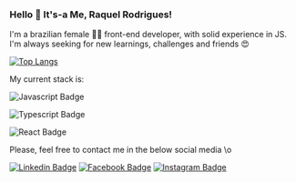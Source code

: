 ### Hello 👋 It's-a Me, Raquel Rodrigues!

I'm a brazilian female :sassy_woman: front-end developer, with solid experience in JS. I'm always seeking for new learnings, challenges and friends :heart_eyes:

[![Top Langs](https://github-readme-stats.vercel.app/api/top-langs/?username=RaquelRodrigues93&layout=compact)](https://github.com/RaquelRodrigues93/github-readme-stats)

My current stack is:

![Javascript Badge](https://img.shields.io/badge/JavaScript-323330?style=for-the-badge&logo=javascript&logoColor=F7DF1E)

![Typescript Badge](https://img.shields.io/badge/TypeScript-007ACC?style=for-the-badge&logo=typescript&logoColor=white)

![React Badge](https://img.shields.io/badge/React-20232A?style=for-the-badge&logo=react&logoColor=61DAFB)


Please, feel free to contact me in the below social media \o

[![Linkedin Badge](https://img.shields.io/badge/LinkedIn-0077B5?style=for-the-badge&logo=linkedin&logoColor=white&link=https://www.linkedin.com/in/raquel-f-rodrigues/)](https://www.linkedin.com/in/raquel-f-rodrigues/)
[![Facebook Badge](https://img.shields.io/badge/Facebook-1877F2?style=for-the-badge&logo=facebook&logoColor=white&link=https://www.facebook.com/raquel.rdgues)](https://www.facebook.com/raquel.rdgues)
[![Instagram Badge](https://img.shields.io/badge/Instagram-E4405F?style=for-the-badge&logo=instagram&logoColor=white&link=https://www.instagram.com/raquel.rodriigues/)](https://www.instagram.com/raquel.rodriigues/)
